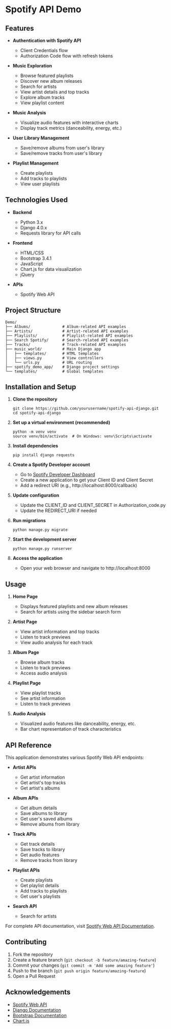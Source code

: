 # Spotify API Demo

## Features

- **Authentication with Spotify API**
  - Client Credentials flow
  - Authorization Code flow with refresh tokens
  
- **Music Exploration**
  - Browse featured playlists
  - Discover new album releases
  - Search for artists
  - View artist details and top tracks
  - Explore album tracks
  - View playlist content
  
- **Music Analysis**
  - Visualize audio features with interactive charts
  - Display track metrics (danceability, energy, etc.)
  
- **User Library Management**
  - Save/remove albums from user's library
  - Save/remove tracks from user's library
  
- **Playlist Management**
  - Create playlists
  - Add tracks to playlists
  - View user playlists

## Technologies Used

- **Backend**
  - Python 3.x
  - Django 4.0.x
  - Requests library for API calls
  
- **Frontend**
  - HTML/CSS
  - Bootstrap 3.4.1
  - JavaScript
  - Chart.js for data visualization
  - jQuery
  
- **APIs**
  - Spotify Web API

## Project Structure

```
Demo/
├── Albums/              # Album-related API examples
├── Artists/             # Artist-related API examples
├── Playlists/           # Playlist-related API examples
├── Search Spotify/      # Search-related API examples
├── Tracks/              # Track-related API examples
├── music_world/         # Main Django app
│   ├── templates/       # HTML templates
│   ├── views.py         # View controllers
│   └── urls.py          # URL routing
├── spotify_demo_app/    # Django project settings
└── templates/           # Global templates
```

## Installation and Setup

1. **Clone the repository**
   ```
   git clone https://github.com/yourusername/spotify-api-django.git
   cd spotify-api-django
   ```

2. **Set up a virtual environment (recommended)**
   ```
   python -m venv venv
   source venv/bin/activate  # On Windows: venv\Scripts\activate
   ```

3. **Install dependencies**
   ```
   pip install django requests
   ```

4. **Create a Spotify Developer account**
   - Go to [Spotify Developer Dashboard](https://developer.spotify.com/dashboard/)
   - Create a new application to get your Client ID and Client Secret
   - Add a redirect URI (e.g., http://localhost:8000/callback)

5. **Update configuration**
   - Update the CLIENT_ID and CLIENT_SECRET in Authorization_code.py
   - Update the REDIRECT_URI if needed

6. **Run migrations**
   ```
   python manage.py migrate
   ```

7. **Start the development server**
   ```
   python manage.py runserver
   ```

8. **Access the application**
   - Open your web browser and navigate to http://localhost:8000

## Usage

1. **Home Page**
   - Displays featured playlists and new album releases
   - Search for artists using the sidebar search form

2. **Artist Page**
   - View artist information and top tracks
   - Listen to track previews
   - View audio analysis for each track

3. **Album Page**
   - Browse album tracks
   - Listen to track previews
   - Access audio analysis

4. **Playlist Page**
   - View playlist tracks
   - See artist information
   - Listen to track previews

5. **Audio Analysis**
   - Visualized audio features like danceability, energy, etc.
   - Bar chart representation of track characteristics

## API Reference

This application demonstrates various Spotify Web API endpoints:

- **Artist APIs**
  - Get artist information
  - Get artist's top tracks
  - Get artist's albums

- **Album APIs**
  - Get album details
  - Save albums to library
  - Get user's saved albums
  - Remove albums from library

- **Track APIs**
  - Get track details
  - Save tracks to library
  - Get audio features
  - Remove tracks from library

- **Playlist APIs**
  - Create playlists
  - Get playlist details
  - Add tracks to playlists
  - Get user's playlists

- **Search API**
  - Search for artists

For complete API documentation, visit [Spotify Web API Documentation](https://developer.spotify.com/documentation/web-api/).

## Contributing

1. Fork the repository
2. Create a feature branch (`git checkout -b feature/amazing-feature`)
3. Commit your changes (`git commit -m 'Add some amazing feature'`)
4. Push to the branch (`git push origin feature/amazing-feature`)
5. Open a Pull Request

## Acknowledgements

- [Spotify Web API](https://developer.spotify.com/documentation/web-api/)
- [Django Documentation](https://docs.djangoproject.com/)
- [Bootstrap Documentation](https://getbootstrap.com/docs/3.4/)
- [Chart.js](https://www.chartjs.org/)
